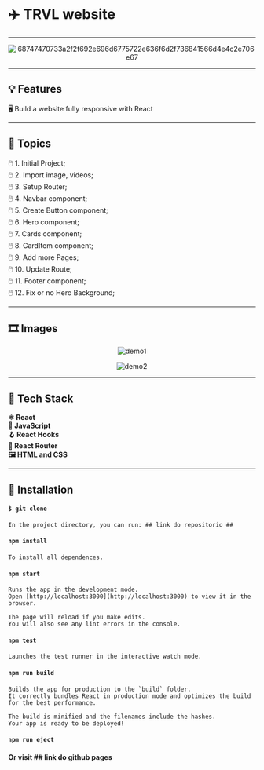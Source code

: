 # :airplane: TRVL website
---

<div id="header" width="auto" heigth="auto" align="center">

![68747470733a2f2f692e696d6775722e636f6d2f736841566d4e4c2e706e67](https://user-images.githubusercontent.com/65456535/170759047-9cdd82e2-6fda-41cb-9b5f-97524db311a7.png)

</div>

---
## :bulb: Features

:desktop_computer: Build a website fully responsive with React

---
## :pushpin: Topics

:computer_mouse: 1. Initial Project; <br>
:computer_mouse: 2. Import image, videos; <br>
:computer_mouse: 3. Setup Router; <br>
:computer_mouse: 4. Navbar component; <br>
:computer_mouse: 5. Create Button component; <br>
:computer_mouse: 6. Hero component; <br>
:computer_mouse: 7. Cards component; <br>
:computer_mouse: 8. CardItem component; <br>
:computer_mouse: 9. Add more Pages; <br>
:computer_mouse: 10. Update Route; <br>
:computer_mouse: 11. Footer component; <br>
:computer_mouse: 12. Fix or no Hero Background; <br>

---
## :film_strip: Images

<div id="images-demo" width="auto" heigth="auto" align="center">

![demo1](https://user-images.githubusercontent.com/65456535/170760138-14ec3a1e-3299-439f-870f-9ae0e3fc7664.png)

![demo2](https://user-images.githubusercontent.com/65456535/170760164-85a2b8a6-a509-42ef-9ca6-51d9dace2760.png)

</div>

---
## :hammer: Tech Stack

**:atom_symbol: React** <br>
**:orange_book: JavaScript** <br>
**:hook: React Hooks** <br>
**:compass: React Router** <br>
**:framed_picture: HTML and CSS** <br>

---
## :open_book: Installation

#### `$ git clone `
 
    In the project directory, you can run: ## link do repositorio ##

#### `npm install`

    To install all dependences.
 
#### `npm start`
 
    Runs the app in the development mode.
    Open [http://localhost:3000](http://localhost:3000) to view it in the browser.
 
    The page will reload if you make edits.
    You will also see any lint errors in the console.
 
#### `npm test`
 
    Launches the test runner in the interactive watch mode.
 
#### `npm run build`
 
    Builds the app for production to the `build` folder.
    It correctly bundles React in production mode and optimizes the build for the best performance.
 
    The build is minified and the filenames include the hashes.
    Your app is ready to be deployed!
 
#### `npm run eject`

#### Or visit ## link do github pages ##